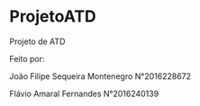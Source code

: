 # ProjetoATD
Projeto de ATD

Feito por:

João Filipe Sequeira Montenegro  N°2016228672

Flávio Amaral Fernandes  N°2016240139
